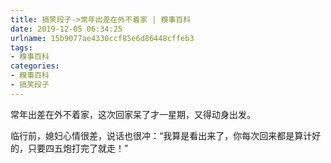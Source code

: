 ```yaml
---
title: 搞笑段子->常年出差在外不着家 | 糗事百科
date: 2019-12-05 06:34:25
urlname: 15b9077ae4330ccf85e6d86448cffeb3
tags: 
- 糗事百科
categories:
- 糗事百科
- 搞笑段子
---
```

常年出差在外不着家，这次回家呆了才一星期，又得动身出发。

临行前，媳妇心情很差，说话也很冲：“我算是看出来了，你每次回来都是算计好的，只要四五炮打完了就走！”


